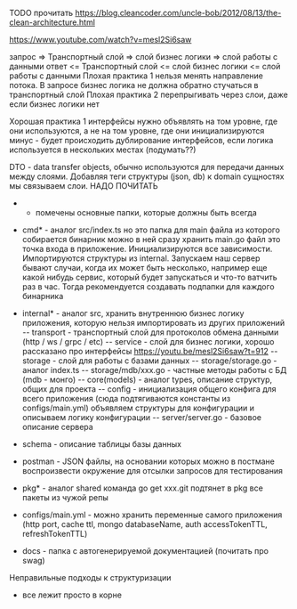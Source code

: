 TODO прочитать https://blog.cleancoder.com/uncle-bob/2012/08/13/the-clean-architecture.html

https://www.youtube.com/watch?v=mesl2Si6saw

запрос => Транспортный слой => слой бизнес логики => слой работы с данными
ответ <= Транспортный слой <= слой бизнес логики <= слой работы с данными
Плохая практика 1 нельзя менять направление потока. В запросе бизнес логика
                  не должна обратно стучаться в транспортный слой
Плохая практика 2 перепрыгивать через слои, даже если бизнес логики нет


Хорошая практика 1 интерфейсы нужно объявлять на том уровне, где они используются, а не на том уровне, где они инициализируются
                   минус - будет происходить дублирование интерфейсов, если логика используется в нескольких местах (подумать??)

DTO - data transfer objects, обычно используются для передачи данных между слоями.
      Добавляя теги структуры (json, db) к domain сущностях мы связываем слои. НАДО ПОЧИТАТЬ

* - помечены основные папки, которые должны быть всегда

- cmd* - аналог src/index.ts но это папка для main файла из которого собирается бинарник
можно в ней сразу хранить main.go файл
это точка входа в приложение. Инициализируются все зависимости. Импортируются структуры из internal. Запускаем наш сервер
бывают случаи, когда их может быть несколько, например еще какой
нибудь сервис, который будет запускаться и что-то ватчить раз в час. Тогда рекомендуется создавать подпапки для каждого бинарника

- internal* - аналог src, хранить внутреннюю бизнес логику приложения, которую нельзя импортировать из других приложений
-- transport - транспортный слой для протоколов обмена данными (http / ws / grpc / etc)
-- service - слой для бизнес логики, хорошо рассказано про интерфейсы https://youtu.be/mesl2Si6saw?t=912
-- storage - слой для работы с базами данных
-- storage/storage.go - аналог index.ts
-- storage/mdb/xxx.go - частные методы работы с БД (mdb - монго)
-- core(models) - аналог types, описание структур, общих для проекта
-- config - инициализация общего конфига для всего приложения (сюда подтягиваются константы из configs/main.yml)
   объявляем структуры для конфигурации и описываем логику конфигурации
-- server/server.go - базовое описание сервера

- schema - описание таблицы базы данных

- postman - JSON файлы, на основании которых можно в постмане воспроизвести окружение для отсылки запросов для тестирования

- pkg* - аналог shared
команда go get xxx.git подтянет в pkg все пакеты из чужой репы

- configs/main.yml - можно хранить переменные самого приложения (http port, cache ttl, mongo databaseName, auth accessTokenTTL, refreshTokenTTL)

- docs - папка с автогенерируемой документацией (почитать про swag)

Неправильные подходы к структуризации
- все лежит просто в корне
